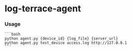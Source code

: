 # log-terrace-agent

### Usage
    ```bash
    python agent.py {device_id} {log_file} {server_url}
    python agent.py test_device access.log http://127.0.0.1
    ```
